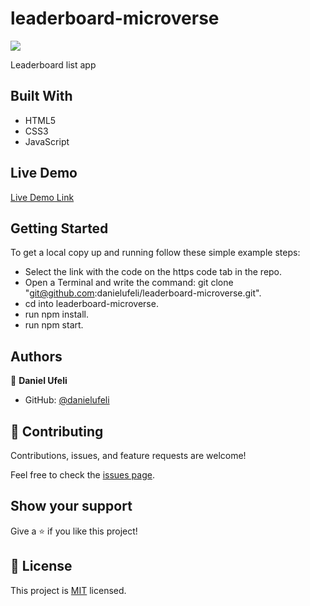 # leaderboard-microverse

![](https://img.shields.io/badge/Microverse-blueviolet)

Leaderboard list app

## Built With

- HTML5
- CSS3
- JavaScript

## Live Demo

[Live Demo Link](https://danielufeli.github.io/leaderboard-microverse)

## Getting Started

To get a local copy up and running follow these simple example steps:

- Select the link with the code on the https code tab in the repo.
- Open a Terminal and write the command: git clone "git@github.com:danielufeli/leaderboard-microverse.git".
- cd into leaderboard-microverse.
- run npm install.
- run npm start.

## Authors

👤 **Daniel Ufeli**

- GitHub: [@danielufeli](https://github.com/danielufeli)

## 🤝 Contributing

Contributions, issues, and feature requests are welcome!

Feel free to check the [issues page](../../issues/).

## Show your support

Give a ⭐️ if you like this project!

## 📝 License

This project is [MIT](./MIT.md) licensed.
